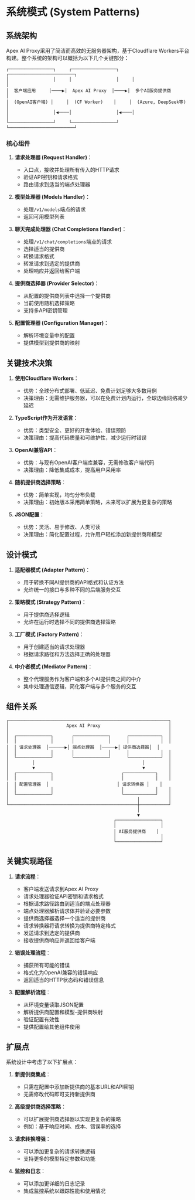 # 系统模式 (System Patterns)

## 系统架构

Apex AI Proxy采用了简洁而高效的无服务器架构，基于Cloudflare Workers平台构建。整个系统的架构可以概括为以下几个关键部分：

```
┌─────────────────┐     ┌─────────────────┐     ┌─────────────────────────┐
│                 │     │                 │     │                         │
│  客户端应用     │────▶│  Apex AI Proxy  │────▶│  多个AI服务提供商       │
│  (OpenAI客户端) │     │  (CF Worker)    │     │  (Azure, DeepSeek等)    │
│                 │◀────│                 │◀────│                         │
└─────────────────┘     └─────────────────┘     └─────────────────────────┘
```

### 核心组件

1. **请求处理器 (Request Handler)**：
   - 入口点，接收并处理所有传入的HTTP请求
   - 验证API密钥和请求格式
   - 路由请求到适当的端点处理器

2. **模型处理器 (Models Handler)**：
   - 处理`/v1/models`端点的请求
   - 返回可用模型列表

3. **聊天完成处理器 (Chat Completions Handler)**：
   - 处理`/v1/chat/completions`端点的请求
   - 选择适当的提供商
   - 转换请求格式
   - 转发请求到选定的提供商
   - 处理响应并返回给客户端

4. **提供商选择器 (Provider Selector)**：
   - 从配置的提供商列表中选择一个提供商
   - 当前使用随机选择策略
   - 支持多API密钥管理

5. **配置管理器 (Configuration Manager)**：
   - 解析环境变量中的配置
   - 提供模型到提供商的映射

## 关键技术决策

1. **使用Cloudflare Workers**：
   - 优势：全球分布式部署、低延迟、免费计划足够大多数用例
   - 决策理由：无需维护服务器，可以在免费计划内运行，全球边缘网络减少延迟

2. **TypeScript作为开发语言**：
   - 优势：类型安全、更好的开发体验、错误预防
   - 决策理由：提高代码质量和可维护性，减少运行时错误

3. **OpenAI兼容API**：
   - 优势：与现有OpenAI客户端库兼容，无需修改客户端代码
   - 决策理由：降低集成成本，提高用户采用率

4. **随机提供商选择策略**：
   - 优势：简单实现，均匀分布负载
   - 决策理由：初始版本采用简单策略，未来可以扩展为更复杂的策略

5. **JSON配置**：
   - 优势：灵活、易于修改、人类可读
   - 决策理由：简化配置过程，允许用户轻松添加新提供商和模型

## 设计模式

1. **适配器模式 (Adapter Pattern)**：
   - 用于转换不同AI提供商的API格式和认证方法
   - 允许统一的接口与多种不同的后端服务交互

2. **策略模式 (Strategy Pattern)**：
   - 用于提供商选择逻辑
   - 允许在运行时选择不同的提供商选择策略

3. **工厂模式 (Factory Pattern)**：
   - 用于创建适当的请求处理器
   - 根据请求路径和方法选择正确的处理器

4. **中介者模式 (Mediator Pattern)**：
   - 整个代理服务作为客户端和多个AI提供商之间的中介
   - 集中处理通信逻辑，简化客户端与多个服务的交互

## 组件关系

```
┌─────────────────────────────────────────────────────────────┐
│                      Apex AI Proxy                          │
│                                                             │
│  ┌─────────────┐       ┌─────────────┐      ┌────────────┐  │
│  │             │       │             │      │            │  │
│  │ 请求处理器  │──────▶│ 端点处理器  │─────▶│ 提供商选择器│  │
│  │             │       │             │      │            │  │
│  └─────────────┘       └─────────────┘      └────────────┘  │
│         │                                         │         │
│         ▼                                         ▼         │
│  ┌─────────────┐                          ┌────────────┐    │
│  │             │                          │            │    │
│  │ 配置管理器  │                          │ 请求转换器 │    │
│  │             │                          │            │    │
│  └─────────────┘                          └────────────┘    │
│                                                 │           │
└─────────────────────────────────────────────────┼───────────┘
                                                  │
                                                  ▼
                                         ┌─────────────────┐
                                         │                 │
                                         │ AI服务提供商    │
                                         │                 │
                                         └─────────────────┘
```

## 关键实现路径

1. **请求流程**：
   - 客户端发送请求到Apex AI Proxy
   - 请求处理器验证API密钥和请求格式
   - 根据请求路径路由到适当的端点处理器
   - 端点处理器解析请求体并验证必要参数
   - 提供商选择器选择一个适当的提供商
   - 请求转换器将请求转换为提供商特定格式
   - 发送请求到选定的提供商
   - 接收提供商响应并返回给客户端

2. **错误处理流程**：
   - 捕获所有可能的错误
   - 格式化为OpenAI兼容的错误响应
   - 返回适当的HTTP状态码和错误信息

3. **配置解析流程**：
   - 从环境变量读取JSON配置
   - 解析提供商配置和模型-提供商映射
   - 验证配置有效性
   - 提供配置给其他组件使用

## 扩展点

系统设计中考虑了以下扩展点：

1. **新提供商集成**：
   - 只需在配置中添加新提供商的基本URL和API密钥
   - 无需修改代码即可支持新提供商

2. **高级提供商选择策略**：
   - 可以扩展提供商选择器以实现更复杂的策略
   - 例如：基于响应时间、成本、错误率的选择

3. **请求转换增强**：
   - 可以添加更复杂的请求转换逻辑
   - 支持更多的模型特定参数和功能

4. **监控和日志**：
   - 可以添加更详细的日志记录
   - 集成监控系统以跟踪性能和使用情况
